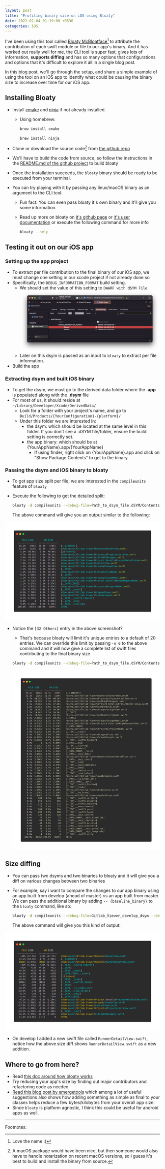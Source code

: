 ```yaml
---
layout: post
title: "Profiling binary size on iOS using Bloaty"
date: 2022-02-04 01:19:00 +0530
categories: iOS
---
```


I've been using this tool called [Bloaty McBloatface](https://github.com/google/bloaty)[^1] to attribute the contribution of each swift module or file to our app's binary. And it has worked out really well for me, the CLI tool is super fast, gives lots of information, **supports diffing** and has so many options that configurations and options that it's difficult to explore it all in a single blog post.

In this blog post, we'll go through the setup, and share a simple example of using the tool on an iOS app to identify what could be causing the binary size to increase over time for our iOS app.

## Installing Bloaty

- Install [cmake](https://cmake.org/) and [ninja]((https://ninja-build.org/)) if not already installed.
  - Using homebrew:

    ```bash
    brew install cmake
    ```

    ```bash
    brew install ninja
    ```

- Clone or download the source code[^2] from [the github repo](https://github.com/google/bloaty)
- We'll have to build the code from source, so follow the instructions in the [README.md of the github project](https://github.com/google/bloaty) to build bloaty
- Once the installation succeeds, the `bloaty` binary should be ready to be executed from your terminal.
- You can try playing with it by passing any linux/macOS binary as an argument to the CLI tool.
  - Fun fact: You can even pass bloaty it's own binary and it'll give you some information.
  - Read up more on bloaty on [it's github page](https://github.com/google/bloaty) or [it's user documentation](https://github.com/google/bloaty/blob/f01ea59bdda11708d74a3826c23d6e2db6c996f0/doc/using.md) or execute the following command for more info
  
    ```bash
    bloaty --help
    ```

## Testing it out on our iOS app

### Setting up the app project

- To extract per file contribution to the final binary of our iOS app, we must change one setting in our xcode project if not already done so
- Specifically, the `DEBUG_INFORMATION_FORMAT` build setting.
  - We should set the value of this setting to `DWARF with dSYM File`
    ![dwarf with dsym build setting screenshot](/assets/bloaty/2022_02_04_dwarf_with_dsym_build_setting.png)
  - Later on this dsym is passed as an input to `bloaty` to extract per file information.
- Build the app

### Extracting dsym and built iOS binary

- To get the dsym, we must go to the derived data folder where the **.app** is populated along with the **.dsym** file
- For most of us, it should reside at `~/Library/Developer/Xcode/DerivedData/`
  - Look for a folder with your project's name, and go to `Build/Products/{YourConfiguration}-{platform}/`
  - Under this folder we are interested in:
    - the dsym: which should be located at the same level in this folder. If you don't see a .dSYM file/folder, ensure the build setting is correctly set.
    - the app binary: which should be at {YourAppName}.app/{YourAppName}
      - If using finder, right click on {YourAppName}.app and click on "Show Package Contents" to get to the binary.

### Passing the dsym and iOS binary to bloaty

- To get app size split per file, we are interested in the `compileunits` feature of `bloaty`
- Execute the following to get the detailed split:

  ```bash
  bloaty -d compileunits --debug-file=Path_to_dsym_file.dSYM/Contents/Resources/DWARF/{YOUR_APP_NAME} path_to_your_app_binary
  ```

  The above command will give you an output similar to the following:

![bloaty on iOS app screenshot](/assets/bloaty/2022_02_04_bloaty_compile_units_default.png)

- Notice the `[32 Others]` entry in the above screenshot?
  - That's because bloaty will limit it's unique entries to a default of 20 entries. We can override this limit by passing `-n 0` to the above command and it will now give a complete list of swift files contributing to the final binary size

  ```bash
  bloaty -d compileunits --debug-file=Path_to_dsym_file.dSYM/Contents/Resources/DWARF/{YOUR_APP_NAME} path_to_your_app_binary -n 0
  ```

  ![bloaty on iOS app full details screenshot](/assets/bloaty/2022_02_04_bloaty_compile_units_all_details.png)

## Size diffing

- You can pass two dsyms and two binaries to bloaty and it will give you a diff on various changes between two binaries

- For example, say i want to compare the changes to our app binary using an app built from develop (ahead of master) vs an app built from master. We can pass the additional binary by adding `-- {baseline_binary}` to the `bloaty` command, like so:

  ```bash
  bloaty -d compileunits --debug-file=Gitlab_Viewer_develop_dsym --debug-file=Gitlab_Viewer_master_dsym Gitlab_Viewer_develop -- Gitlab_Viewer_master
  ```

  The above command will give you this kind of output:

![bloaty on iOS app size diff on builds from develop vs master](/assets/bloaty/2022_02_04_bloaty_size_diff_develop_vs_master.png)

- On develop I added a new swift file called `RunnerDetailView.swift`, notice how the above size diff shows `RunnerDetailView.swift` as a new addition.

## Where to go from here?

- Read [this doc around how bloaty works](https://github.com/google/bloaty/blob/master/doc/how-bloaty-works.md)
- Try reducing your app's size by finding out major contributors and refactoring code as needed
- [Read this blog post by emergetools](https://www.emergetools.com/blog/posts/SwiftReferenceTypes) which among a lot of useful suggestions also shows how adding something as simple as final to your classes helps reduce a few bytes/kilobytes from your overall app size.
- Since `bloaty` is platform agnostic, I think this could be useful for android apps as well.

----------
Footnotes:

[^1]: Love the name :)

[^2]: A macOS package would have been nice, but then someone would also have to handle notarization on recent macOS versions, so i guess it's best to build and install the binary from source.
